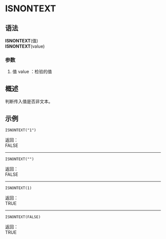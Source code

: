 # ISNONTEXT

## 语法

**ISNONTEXT**(值)  
**ISNONTEXT**(value)

### 参数

1. 值 value ：检验的值

## 概述

判断传入值是否非文本。

## 示例

```excel
ISNONTEXT("1")
```

返回：  
FALSE

---

```excel
ISNONTEXT("")
```

返回：  
FALSE

---

```excel
ISNONTEXT(1)
```

返回：  
TRUE

---

```excel
ISNONTEXT(FALSE)
```

返回：  
TRUE
